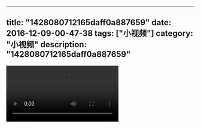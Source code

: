 
---
title: "1428080712165daff0a887659"
date: 2016-12-09-00-47-38
tags: ["小视频"]
category: "小视频"
description: "1428080712165daff0a887659"
---
<video src="http://ohtsqip0g.bkt.clouddn.com/1428080712165daff0a887659.mp4" controls="controls"></video>
